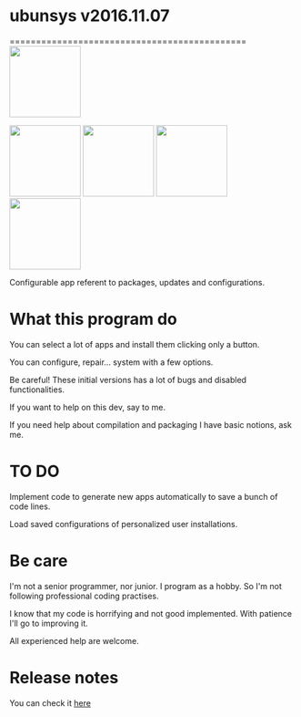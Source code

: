 # ubunsys v2016.11.07
=============================================
<img src="http://dglibre.com/wp-content/subidas/2008/09/tux.png" width="125">

<img src="http://imgur.com/4whZ4Vg" width="125">

<img src="http://imgur.com/3pUHFFw" width="125">

<img src="http://imgur.com/i8YpsRZ" width="125">

<img src="http://imgur.com/X7GPrt2" width="125">

Configurable app referent to packages, updates and configurations.

What this program do
=============================================

You can select a lot of apps and install them clicking only a button.

You can configure, repair... system with a few options.

Be careful! These initial versions has a lot of bugs and disabled functionalities.

If you want to help on this dev, say to me.

If you need help about compilation and packaging I have basic notions, ask me.

TO DO
=============================================

Implement code to generate new apps automatically to save a bunch of code lines.

Load saved configurations of personalized user installations.

Be care
=============================================

I'm not a senior programmer, nor junior. I program as a hobby. So I'm not following professional coding practises.

I know that my code is horrifying and not good implemented. With patience I'll go to improving it.

All experienced help are welcome.

Release notes
=============================================
You can check it [here](https://github.com/adgellida/ubunsys/releases)